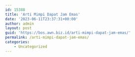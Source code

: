 ```yaml
---
id: 15388
title: 'Arti Mimpi Dapat Jam Emas'
date: '2023-06-11T23:37:31+00:00'
author: admin
layout: post
guid: 'https://bos.awn.biz.id/arti-mimpi-dapat-jam-emas/'
permalink: /arti-mimpi-dapat-jam-emas/
categories:
    - Uncategorized
---
```


